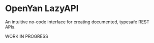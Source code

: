 # OpenYan LazyAPI

An intuitive no-code interface for creating documented, typesafe REST APIs.

WORK IN PROGRESS